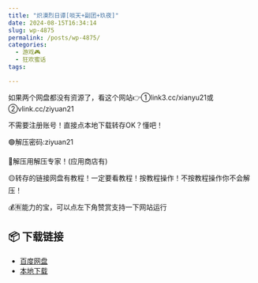 ```yaml
---
title: "炽漠烈日谭[啖天+副团+玖夜]"
date: 2024-08-15T16:34:14
slug: wp-4875
permalink: /posts/wp-4875/
categories:
  - 游戏🎮
  - 狂欢蜜话
tags:

---
```


如果两个网盘都没有资源了，看这个网站👉①link3.cc/xianyu21或②vlink.cc/ziyuan21

不需要注册账号！直接点本地下载转存OK？懂吧！

🟢解压密码:ziyuan21

🔵解压用解压专家！(应用商店有)

🟡转存的链接网盘有教程！一定要看教程！按教程操作！不按教程操作你不会解压！

💰🈶能力的宝，可以点左下角赞赏支持一下网站运行

## 📦 下载链接
- [百度网盘](https://blziyuan21.com/pay-download/4875?key=9ad4e2c41c&down_id=0)
- [本地下载](https://blziyuan21.com/pay-download/4875?key=9ad4e2c41c&down_id=1)

